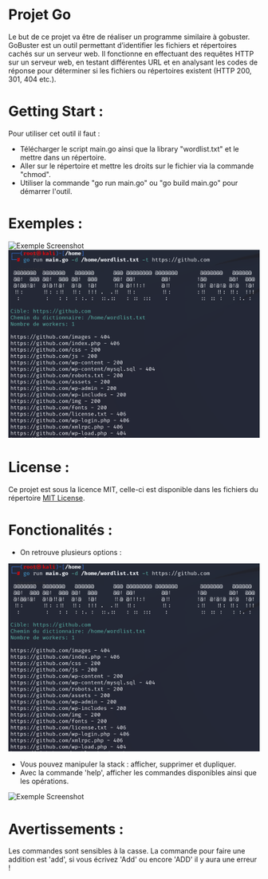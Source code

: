 # Projet Go

Le but de ce projet va être de réaliser un programme similaire à gobuster. GoBuster est un outil
permettant d’identifier les fichiers et répertoires cachés sur un serveur web. Il fonctionne en
effectuant des requêtes HTTP sur un serveur web, en testant différentes URL et en analysant les
codes de réponse pour déterminer si les fichiers ou répertoires existent (HTTP 200, 301, 404 etc.).

# Getting Start :

Pour utiliser cet outil il faut :
  - Télécharger le script main.go ainsi que la library "wordlist.txt" et le mettre dans un répertoire.
  - Aller sur le répertoire et mettre les droits sur le fichier via la commande "chmod".
  - Utiliser la commande "go run main.go" ou "go build main.go" pour démarrer l'outil.

# Exemples :

![Exemple Screenshot](Images/Exemple-Add.PNG)
![Exemple Screenshot](Images/Exemple2.PNG)

# License :

Ce projet est sous la licence MIT, celle-ci est disponible dans les fichiers du répertoire [MIT License](./LICENSE.txt).

# Fonctionalités :

  - On retrouve plusieurs options :

  ![Exemple Screenshot](Images/Exemple2.PNG)
  
  - Vous pouvez manipuler la stack : afficher, supprimer et dupliquer.
  - Avec la commande 'help', afficher les commandes disponibles ainsi que les opérations.

![Exemple Screenshot](Images/Help.PNG)

# Avertissements : 

Les commandes sont sensibles à la casse. La commande pour faire une addition est 'add', si vous écrivez 'Add' ou encore 'ADD' il y aura une erreur !
